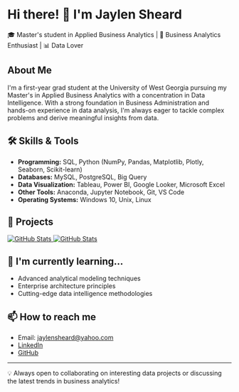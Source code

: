 # Hi there! 👋 I'm Jaylen Sheard

🎓 Master's student in Applied Business Analytics | 💼 Business Analytics Enthusiast | 📊 Data Lover

## About Me

I'm a first-year grad student at the University of West Georgia pursuing my Master's in Applied Business Analytics with a concentration in Data Intelligence. With a strong foundation in Business Administration and hands-on experience in data analysis, I'm always eager to tackle complex problems and derive meaningful insights from data.

## 🛠 Skills & Tools

- **Programming:** SQL, Python (NumPy, Pandas, Matplotlib, Plotly, Seaborn, Scikit-learn)
- **Databases:** MySQL, PostgreSQL, Big Query
- **Data Visualization:** Tableau, Power BI, Google Looker, Microsoft Excel
- **Other Tools:** Anaconda, Jupyter Notebook, Git, VS Code
- **Operating Systems:** Windows 10, Unix, Linux

## 🚀 Projects

<div>
  <p>
    <a href="https://github.com/JaylenSheard/ECON-Analytical-Modeling">
      <img src="https://github-readme-stats.vercel.app/api/pin/?username=JaylenSheard&repo=ECON-Analytical-Modeling" alt="GitHub Stats" />
    </a>
    <a href="https://github.com/JaylenSheard/Customer-Segmentation">
      <img src="https://github-readme-stats.vercel.app/api/pin/?username=JaylenSheard&repo=Customer-Segmentation" alt="GitHub Stats" />
    </a>
  </p>
</div>

## 🌱 I'm currently learning...

- Advanced analytical modeling techniques
- Enterprise architecture principles
- Cutting-edge data intelligence methodologies

## 📫 How to reach me

- Email: jaylensheard@yahoo.com
- [LinkedIn](https://www.linkedin.com/in/jaylen-sheard-b27109ba/)
- [GitHub](https://www.github.com/JaylenSheatd)

---

💡 Always open to collaborating on interesting data projects or discussing the latest trends in business analytics!
